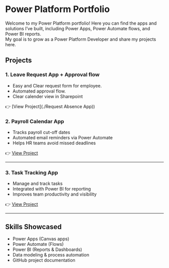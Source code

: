 # Power Platform Portfolio

Welcome to my Power Platform portfolio! 
Here you can find the apps and solutions I’ve built, including Power Apps, Power Automate flows, and Power BI reports.  
My goal is to grow as a Power Platform Developer and share my projects here.

##  Projects

### 1. Leave Request App + Approval flow
- Easy and Clear request form for employee.
- Automated approval flow.
- Clear calender view in Sharepoint

👉 [View Project](./Request Absence App))

### 2. Payroll Calendar App
- Tracks payroll cut-off dates  
- Automated email reminders via Power Automate  
- Helps HR teams avoid missed deadlines  

👉 [View Project](./Payroll-Calendar-App)

---

### 3. Task Tracking App
- Manage and track tasks  
- Integrated with Power BI for reporting  
- Improves team productivity and visibility  

👉 [View Project](./Task-Tracking-App)

---

## Skills Showcased
- Power Apps (Canvas apps)  
- Power Automate (Flows)  
- Power BI (Reports & Dashboards)  
- Data modeling & process automation  
- GitHub project documentation
